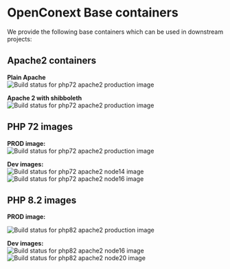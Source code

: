 # OpenConext Base containers

We provide the following base containers which can be used in downstream projects:

## Apache2 containers
**Plain Apache**</br>
![Build status for php72 apache2 production image](https://github.com/OpenConext/OpenConext-BaseContainers/actions/workflows/build-apache2.yaml/badge.svg)

**Apache 2 with shibboleth**</br>
![Build status for php72 apache2 production image](https://github.com/OpenConext/OpenConext-BaseContainers/actions/workflows/build-apache2-shibboleth.yaml/badge.svg)


## PHP 72 images

**PROD image:**</br>
![Build status for php72 apache2 production image](https://github.com/OpenConext/OpenConext-BaseContainers/actions/workflows/build-php72-apache2.yaml/badge.svg)

**Dev images:**</br>
![Build status for php72 apache2 node14 image](https://github.com/OpenConext/OpenConext-BaseContainers/actions/workflows/build-php72-apache2-node14-composer2.yaml/badge.svg)</br>
![Build status for php72 apache2 node16 image](https://github.com/OpenConext/OpenConext-BaseContainers/actions/workflows/build-php72-apache2-node16-composer2.yaml/badge.svg)


## PHP 8.2 images

**PROD image:**<br>

![Build status for php82 apache2 production image](https://github.com/OpenConext/OpenConext-BaseContainers/actions/workflows/build-php82-apache2.yaml/badge.svg)

**Dev images:** </br>
![Build status for php82 apache2 node16 image](https://github.com/OpenConext/OpenConext-BaseContainers/actions/workflows/build-php82-apache2-node16-composer2.yaml/badge.svg)<br>
![Build status for php82 apache2 node20 image](https://github.com/OpenConext/OpenConext-BaseContainers/actions/workflows/build-php82-apache2-node20-composer2.yaml/badge.svg)
